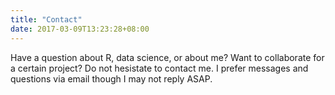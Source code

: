 ```yaml
---
title: "Contact"
date: 2017-03-09T13:23:28+08:00
---
```


Have a question about R, data science, or about me? Want to collaborate for a certain project? Do not hesistate to contact me. I prefer messages and questions via email though I may not reply ASAP. 